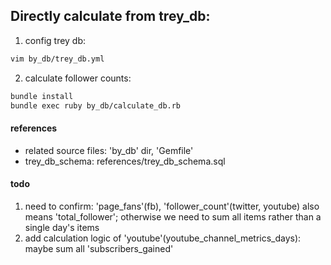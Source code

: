 ##  Directly calculate from trey_db:

1. config trey db:

 ``` bash
vim by_db/trey_db.yml
```

2. calculate follower counts:

 ```bash
bundle install
bundle exec ruby by_db/calculate_db.rb
```


#### references

* related source files: 'by_db' dir, 'Gemfile'
* trey_db_schema: references/trey_db_schema.sql

#### todo

1. need to confirm: 'page_fans'(fb), 'follower_count'(twitter, youtube) also means 'total_follower'; otherwise we need to sum all items rather than a single day's items
2. add calculation logic of 'youtube'(youtube_channel_metrics_days): maybe sum all 'subscribers_gained'